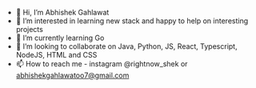 - 👋 Hi, I’m Abhishek Gahlawat
- 👀 I’m interested in learning new stack and happy to help on interesting projects
- 🌱 I’m currently learning Go
- 💞️ I’m looking to collaborate on Java, Python, JS, React, Typescript, NodeJS, HTML and CSS
- 📫 How to reach me - instagram @rightnow_shek or abhishekgahlawatoo7@gmail.com

<!---
ag533/ag533 is a ✨ special ✨ repository because its `README.md` (this file) appears on your GitHub profile.
You can click the Preview link to take a look at your changes.
--->
